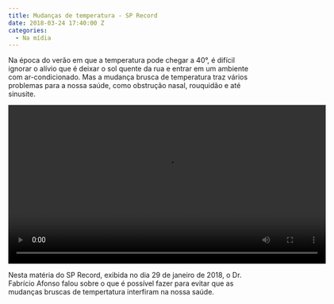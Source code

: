 ```yaml
---
title: Mudanças de temperatura - SP Record
date: 2018-03-24 17:40:00 Z
categories:
  - Na mídia
---
```


Na época do verão em que a temperatura pode chegar a 40°, é difícil ignorar o alívio que é deixar o sol quente da rua e entrar em um ambiente com ar-condicionado. Mas a mudança brusca de temperatura traz vários problemas para a nossa saúde, como obstrução nasal, rouquidão e até sinusite.

<div class="page-content wrapper">
  <div data-grid="center spacing">
    <div data-cell="order-1">
      <video width="640" controls data-cell="shrink order-1">
        <source src="http://videos.tvmar.com.br/STS/0129_ESP_MUDANCAS_TEMPERATURA.mp4" type="video/mp4">
      </video>
    </div>
    <p data-cell="1of2">Nesta matéria do SP Record, exibida no dia 29 de janeiro de 2018, o Dr. Fabrício Afonso falou sobre o que é possível fazer para evitar que as mudanças bruscas de tempertatura interfiram na nossa saúde.</p>
  </div>
</div>